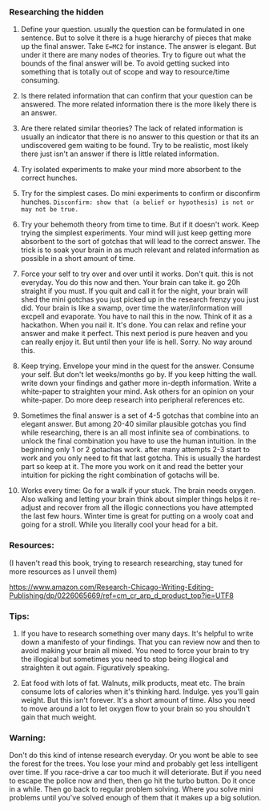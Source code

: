 ### Researching the hidden


1. Define your question. usually the question can be formulated in one sentence. But to solve it there is a huge hierarchy of pieces that make up the final answer. Take `E=MC2` for instance. The answer is elegant. But under it there are many nodes of theories. Try to figure out what the bounds of the final answer will be. To avoid getting sucked into something that is totally out of scope and way to resource/time consuming.

2. Is there related information that can confirm that your question can be answered. The more related information there is the more likely there is an answer.

3. Are there related similar theories? The lack of related information is usually an indicator that there is no answer to this question or that its an undiscovered gem waiting to be found. Try to be realistic, most likely there just isn't an answer if there is little related information.

4. Try isolated experiments to make your mind more absorbent to the correct hunches. 

5. Try for the simplest cases. Do mini experiments to confirm or disconfirm hunches. `Disconfirm: show that (a belief or hypothesis) is not or may not be true.`

6. Try your behemoth theory from time to time. But if it doesn't work. Keep trying the simplest experiments. Your mind will just keep getting more absorbent to the sort of gotchas that will lead to the correct answer. The trick is to soak your brain in as much relevant and related information as possible in a short amount of time. 

7. Force your self to try over and over until it works. Don't quit. this is not everyday. You do this now and then. Your brain can take it. go 20h straight if you must. If you quit and call it for the night, your brain will shed the mini gotchas you just picked up in the research frenzy you just did. Your brain is like a swamp, over time the water/information will excpell and evaporate. You have to nail this in the now. Think of it as a hackathon. When you nail it. It's done. You can relax and refine your answer and make it perfect. This next period is pure heaven and you can really enjoy it. But until then your life is hell. Sorry. No way around this.

8. Keep trying. Envelope your mind in the quest for the answer. Consume your self. But don't let weeks/months go by. If you keep hitting the wall. write down your findings and gather more in-depth information. Write a white-paper to straighten your mind. Ask others for an opinion on your white-paper. Do more deep research into peripheral references etc.

9. Sometimes the final answer is a set of 4-5 gotchas that combine into an elegant answer. But among 20-40 similar plausible gotchas you find while researching, there is an all most infinite sea of combinations. to unlock the final combination you have to use the human intuition. In the beginning only 1 or 2 gotachas work. after many attempts 2-3 start to work and you only need to fit that last gotcha. This is usually the hardest part so keep at it. The more you work on it and read the better your intuition for picking the right combination of gotachs will be. 

10. Works every time: Go for a walk if your stuck. The brain needs oxygen. Also walking and letting your brain think about simpler things helps it re-adjust and recover from all the illogic connections you have attempted the last few hours. Winter time is great for putting on a wooly coat and going for a stroll. While you literally cool your head for a bit.


### Resources:
(I haven't read this book, trying to research researching, stay tuned for more resources as I unveil them)

https://www.amazon.com/Research-Chicago-Writing-Editing-Publishing/dp/0226065669/ref=cm_cr_arp_d_product_top?ie=UTF8

### Tips:
1. If you have to research something over many days. It's helpful to write down a manifesto of your findings. That you can review now and then to avoid making your brain all mixed. You need to force your brain to try the illogical but sometimes you need to stop being illogical and straighten it out again. Figuratively speaking.

2. Eat food with lots of fat. Walnuts, milk products, meat etc. The brain consume lots of calories when it's thinking hard. Indulge. yes you'll gain weight. But this isn't forever. It's a short amount of time. Also you need to move around a lot to let oxygen flow to your brain so you shouldn't gain that much weight. 


### Warning:
Don't do this kind of intense research everyday. Or you wont be able to see the forest for the trees. You lose your mind and probably get less intelligent over time. If you race-drive a car too much it will deteriorate. But if you need to escape the police now and then, then go hit the turbo button. Do it once in a while. Then go back to regular problem solving. Where you solve mini problems until you've solved enough of them that it makes up a big solution. 
